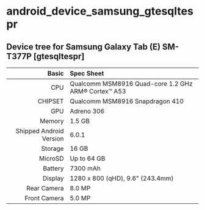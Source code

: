 # android_device_samsung_gtesqltespr

## Device tree for Samsung Galaxy Tab (E) SM-T377P [gtesqltespr]

Basic   | Spec Sheet
-------:|:-------------------------
CPU     | Qualcomm MSM8916 Quad-core 1.2 GHz ARM® Cortex™ A53
CHIPSET | Qualcomm MSM8916 Snapdragon 410
GPU     | Adreno 306
Memory  | 1.5 GB
Shipped Android Version | 6.0.1
Storage | 16 GB
MicroSD | Up to 64 GB
Battery | 7300 mAh
Display | 1280 x 800 (qHD), 9.6" (243.4mm)
Rear Camera  | 8.0 MP
Front Camera | 5.0 MP


